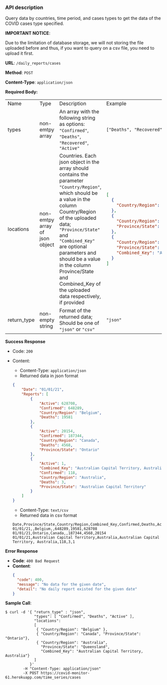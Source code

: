 ### API description

Query data by countries, time period, and cases types to get the data of the COVID cases type specified.

**IMPORTANT NOTICE**:

Due to the limitation of database storage, we will not storing the file uploaded before and thus, if you want to query on a csv file, you need to upload it first.

**URL**: `/daily_reports/cases`

**Method**: `POST`

**Content-Type**: `application/json`

**Required Body:**

<table>
<tr> 
<td> Name </td> <td> Type </td> <td> Description </td> <td> Example </td>
</tr>

<td> types </td>
<td> non-emtpy array </td>
<td> An array with the following string as options:  <code>"Confirmed"</code>,  <code>"Deaths"</code>,  <code>"Recovered"</code>,  <code>"Active"</code> </td>
<td> <code>["Deaths", "Recovered"]</code> </td>
</tr>
<tr>

<td> locations </td>
<td> non-emtpy array of json object </td>
<td> Countries. Each json object in the array should contains the parameter <code>"Country/Region"</code>, which should be a value in the column Country/Region of the uploaded data; <code>"Province/State"</code> and <code>"Combined_Key"</code> are optional parameters and should be a value in the column Province/State and Combined_Key of the uploaded data respectively, if provided
</td>
<td> 

```json
[
  { 
    "Country/Region": "Belgium"
  },
  { 
    "Country/Region": "Canada", 
    "Province/State": "Ontario"
  },
  { 
    "Country/Region": "Australia", 
    "Province/State": "Australian Capital Territory",
    "Combined_Key": "Australian Capital Territory, Australia"
  }
]
```
</td>
</tr>
<tr>

<td> return_type </td>
<td> non-empty string </td>
<td> Format of the returned data; Should be one of <code>"json"</code> or <code>"csv"</code>
</td>
<td> 
<code>"json"</code>
</td>
</tr>
</table>

**Success Response**

* Code: `200`
* Content:
  * Content-Type: `application/json`
  * Returned data in json format
  ```json
  {
      "Date": "01/01/21",
      "Reports": [
          {
              "Active": 628708,
              "Confirmed": 648289,
              "Country/Region": "Belgium",
              "Deaths": 19581
          },
          {
              "Active": 20154,
              "Confirmed": 187344,
              "Country/Region": "Canada",
              "Deaths": 4568,
              "Province/State": "Ontario"
          },
          {
              "Active": 1,
              "Combined_Key": "Australian Capital Territory, Australia",
              "Confirmed": 118,
              "Country/Region": "Australia",
              "Deaths": 3,
              "Province/State": "Australian Capital Territory"
          }
      ]
  }
  ```
  
  * Content-Type: `text/csv`
  * Returned data in csv format
  ```
  Date,Province/State,Country/Region,Combined_Key,Confirmed,Deaths,Active
  01/01/21,,Belgium,,648289,19581,628708
  01/01/21,Ontario,Canada,,187344,4568,20154
  01/01/21,Australian Capital Territory,Australia,Australian Capital Territory, Australia,118,3,1
  ```

**Error Response**

* **Code**: `400 Bad Request`
* **Content**: 
  ```json
  { 
    "code": 400, 
    "message": "No data for the given date", 
    "detail": "No daily report existed for the given date" 
  }
  ```


**Sample Call**:
```
$ curl -d '{ "return_type" : "json",  
             "types": [ "Confirmed", "Deaths", "Active" ],
             "locations":
             [
              { "Country/Region": "Belgium" },
              { "Country/Region": "Canada", "Province/State": "Ontario"},
              { "Country/Region": "Australia", 
                "Province/State": "Queensland", 
                "Combined_Key": "Australian Capital Territory, Australia"}
             ]
           }' 
        -H "Content-Type: application/json" 
        -X POST https://covid-monitor-61.herokuapp.com/time_series/cases
```

